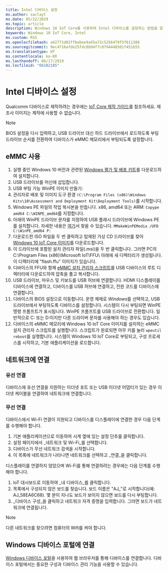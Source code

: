 ```yaml
---
title: Intel 디바이스 설정
ms.author: saclayt
ms.date: 05/22/2019
ms.topic: article
description: Windows 10 IoT Core를 사용하여 Intel 디바이스를 설정하는 방법을 알아봅니다.
keywords: Windows 10 IoT Core, Intel
ms.custom: RS5
ms.openlocfilehash: a42771d82ffbebee9a45a72c5256479f5f611388
ms.sourcegitcommit: 9ec4716afde25fdc8b94f7c0794448501f451b55
ms.translationtype: HT
ms.contentlocale: ko-KR
ms.lasthandoff: 06/17/2019
ms.locfileid: "66182185"
---
```

# <a name="setting-up-an-intel-device"></a>Intel 디바이스 설정

Qualcomm 디바이스로 제작하려는 경우에는 [IoT Core 제작 가이드](https://docs.microsoft.com/en-us/windows-hardware/manufacture/iot/iot-core-manufacturing-guide)를 참조하세요. 제조사 이미지는 제작에 사용할 수 없습니다.

> [!NOTE]
> BIOS 설정을 다시 입력하고, USB 드라이브 대신 하드 드라이브에서 로드하도록 부팅 드라이브 순서를 전환하여 디바이스가 eMMC 메모리에서 부팅되도록 설정합니다.

## <a name="using-emmc"></a>eMMC 사용

1. 실행 중인 Windows 10 버전과 관련된 [Windows 평가 및 배포 키트](https://docs.microsoft.com/windows-hardware/get-started/adk-install)를 다운로드하여 설치합니다.
2. USB 드라이브를 머신에 삽입합니다.
3. USB 부팅 가능 WinPE 이미지 만들기:
4. 관리자로 배포 및 이미지 도구 환경 `(C:\Program Files (x86)\Windows Kits\10\Assessment and Deployment Kit\Deployment Tools)`를 시작합니다.
5. Windows PE 파일의 작업 복사본을 만듭니다. x86, amd64 또는 ARM: `Copype amd64 C:\WINPE_amd64`를 지정합니다.
6. 아래의 WinPE 드라이브 문자를 지정하여 USB 플래시 드라이브에 Windows PE를 설치합니다. 자세한 내용은 [여기](https://docs.microsoft.com/windows-hardware/manufacture/desktop/winpe-create-usb-bootable-drive)서 찾을 수 있습니다. `MMakeWinPEMedia /UFD C:\WinPE_amd64 P:`
7. 다운로드한 ISO 파일을 두 번 클릭하고 탑재된 가상 CD 드라이브를 찾아 [Windows 10 IoT Core 이미지](https://downloads.up-community.org/?post_type=wpdmpro&p=204&preview=true)를 다운로드합니다.
8. 이 드라이브에 포함된 설치 관리자 파일(.msi)을 두 번 클릭합니다. 그러면 PC의 C:\Program Files (x86)\Microsoft IoT\FFU\ 아래에 새 디렉터리가 생성됩니다. 이 디렉터리에 "flash.ffu" 이미지가 있습니다.
9. 디바이스의 FFU와 함께 [eMMC 설치 관리자 스크립트](https://github.com/ms-iot/content/blob/develop/Resources/eMMCInstaller.zip)를 USB 디바이스의 루트 디렉터리에 다운로드하여 압축을 풀고 복사합니다.
10. USB 드라이브, 마우스 및 키보드를 USB 허브에 연결합니다. HDMI 디스플레이를 디바이스에 연결하고, 디바이스를 USB 허브에 연결하고, 전원 코드를 디바이스에 연결합니다.
11. 디바이스의 BIOS 설정으로 이동합니다. 운영 체제로 *Windows*를 선택하고, USB 드라이브에서 부팅하도록 디바이스를 설정합니다. 시스템이 다시 부팅되면 WinPE 명령 프롬프트가 표시됩니다. WinPE 프롬프트를 USB 드라이브로 전환합니다. 일반적으로 C: 또는 D:이지만 다른 드라이버 문자를 사용해야 하는 경우도 있습니다.
12. 디바이스의 eMMC 메모리에 Windows 10 IoT Core 이미지를 설치하는 eMMC 설치 관리자 스크립트를 실행합니다. 스크립트가 완료되면 아무 키를 눌러 `wpeutil reboot`를 실행합니다. 시스템이 Windows 10 IoT Core로 부팅되고, 구성 프로세스를 시작하고, 기본 애플리케이션을 로드합니다.

## <a name="connect-to-a-network"></a>네트워크에 연결

### <a name="wired-connection"></a>유선 연결
디바이스에 유선 연결을 지원하는 이더넷 포트 또는 USB 이더넷 어댑터가 있는 경우 이더넷 케이블을 연결하여 네트워크에 연결합니다.

### <a name="wireless-connection"></a>무선 연결
디바이스에서 Wi-Fi 연결이 지원되고 디바이스를 디스플레이에 연결한 경우 다음 단계를 수행해야 합니다.

1. 기본 애플리케이션으로 이동하여 시계 옆에 있는 설정 단추를 클릭합니다.
2. 설정 페이지에서 _네트워크 및 Wi-Fi_를 선택합니다.
3. 디바이스가 무선 네트워크 검색을 시작합니다.
4. 이 목록에 네트워크가 나타나면 네트워크를 선택하고 _연결_을 클릭합니다.

디스플레이를 연결하지 않았으며 Wi-Fi를 통해 연결하려는 경우에는 다음 단계를 수행해야 합니다.

1. IoT 대시보드로 이동하여 _내 디바이스_를 클릭합니다.
2. 목록에서 구성되지 않은 보드를 찾습니다. 보드 이름은 "AJ_"로 시작합니다(예: AJ_58EA6C68). 몇 분이 지나도 보드가 보이지 않으면 보드를 다시 부팅합니다.
3. _디바이스 구성_을 클릭하고 네트워크 자격 증명을 입력합니다. 그러면 보드가 네트워크에 연결됩니다.

> [!NOTE]
> 다른 네트워크를 찾으려면 컴퓨터의 Wifi를 켜야 합니다.

## <a name="connect-to-windows-device-portal"></a>Windows 디바이스 포털에 연결

[Windows 디바이스 포털](../manage-your-device/DevicePortal.md)을 사용하여 웹 브라우저를 통해 디바이스를 연결합니다. 디바이스 포털에서는 중요한 구성과 디바이스 관리 기능을 사용할 수 있습니다. 


